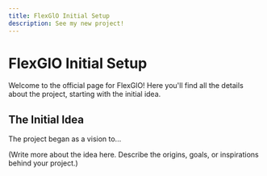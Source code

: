 ```yaml
---
title: FlexGlO Initial Setup
description: See my new project!
---
```


# FlexGlO Initial Setup

Welcome to the official page for FlexGlO! Here you'll find all the details about the project, starting with the initial idea.

## The Initial Idea

The project began as a vision to...

(Write more about the idea here. Describe the origins, goals, or inspirations behind your project.)
